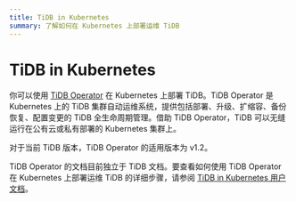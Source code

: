 ```yaml
---
title: TiDB in Kubernetes
summary: 了解如何在 Kubernetes 上部署运维 TiDB
---
```


# TiDB in Kubernetes

你可以使用 [TiDB Operator](https://github.com/pingcap/tidb-operator) 在 Kubernetes 上部署 TiDB。TiDB Operator 是 Kubernetes 上的 TiDB 集群自动运维系统，提供包括部署、升级、扩缩容、备份恢复、配置变更的 TiDB 全生命周期管理。借助 TiDB Operator，TiDB 可以无缝运行在公有云或私有部署的 Kubernetes 集群上。

对于当前 TiDB 版本，TiDB Operator 的适用版本为 v1.2。

TiDB Operator 的文档目前独立于 TiDB 文档。要查看如何使用 TiDB Operator 在 Kubernetes 上部署运维 TiDB 的详细步骤，请参阅 [TiDB in Kubernetes 用户文档](https://docs.pingcap.com/zh/tidb-in-kubernetes/v1.2)。